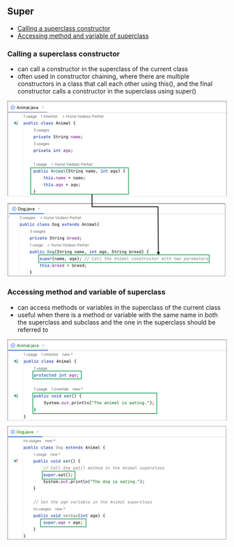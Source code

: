 ## Super

- [Calling a superclass constructor](#calling-a-superclass-constructor)
- [Accessing method and variable of superclass](#accessing-method-and-variable-of-superclass)

### Calling a superclass constructor
- can call a constructor in the superclass of the current class
- often used in constructor chaining, where there are multiple constructors in a class that call each other using this(), and the final constructor calls a constructor in the superclass using super()

![Super call constructor](https://github.com/HunorVadaszPerhat/java_lang_specs/blob/main/images/super_call_constructor.png)

### Accessing method and variable of superclass
- can access methods or variables in the superclass of the current class
- useful when there is a method or variable with the same name in both the superclass and subclass and the one in the superclass should be referred to 

![Accessing method and variable of superclass](https://github.com/HunorVadaszPerhat/java_lang_specs/blob/main/images/access_superclass_method_variable.png)

